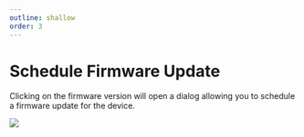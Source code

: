 ```yaml
---
outline: shallow
order: 3
---
```

# Schedule Firmware Update

Clicking on the firmware version will open a dialog allowing you to schedule a firmware update for the device.

![](https://upload.r2.lb.chasm.cloud/2025/10/imgur/sK66Th6.png)

